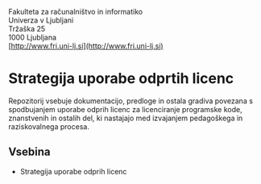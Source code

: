 Fakulteta za računalništvo in informatiko   
Univerza v Ljubljani   
Tržaška 25   
1000 Ljubljana   
[http://www.fri.uni-lj.si](http://www.fri.uni-lj.si)   


Strategija uporabe odprtih licenc
================================

Repozitorij vsebuje dokumentacijo, predloge in ostala gradiva povezana s
spodbujanjem uporabe odprih licenc za licenciranje programske kode, znanstvenih
in ostalih del, ki nastajajo med izvajanjem pedagoškega in raziskovalnega procesa.

Vsebina
-------
- Strategija uporabe odprih licenc 
